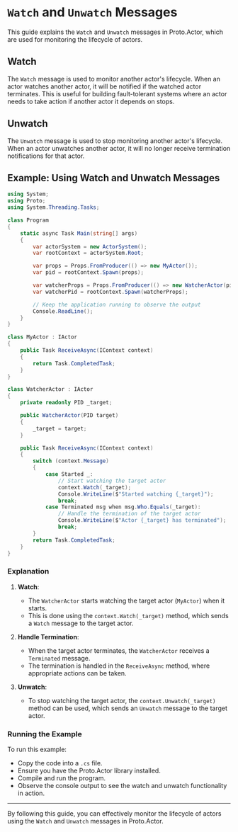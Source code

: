
# `Watch` and `Unwatch` Messages

This guide explains the `Watch` and `Unwatch` messages in Proto.Actor, which are used for monitoring the lifecycle of actors.

## Watch

The `Watch` message is used to monitor another actor's lifecycle. When an actor watches another actor, it will be notified if the watched actor terminates. This is useful for building fault-tolerant systems where an actor needs to take action if another actor it depends on stops.

## Unwatch

The `Unwatch` message is used to stop monitoring another actor's lifecycle. When an actor unwatches another actor, it will no longer receive termination notifications for that actor.

## Example: Using Watch and Unwatch Messages

```csharp
using System;
using Proto;
using System.Threading.Tasks;

class Program
{
    static async Task Main(string[] args)
    {
        var actorSystem = new ActorSystem();
        var rootContext = actorSystem.Root;

        var props = Props.FromProducer(() => new MyActor());
        var pid = rootContext.Spawn(props);

        var watcherProps = Props.FromProducer(() => new WatcherActor(pid));
        var watcherPid = rootContext.Spawn(watcherProps);

        // Keep the application running to observe the output
        Console.ReadLine();
    }
}

class MyActor : IActor
{
    public Task ReceiveAsync(IContext context)
    {
        return Task.CompletedTask;
    }
}

class WatcherActor : IActor
{
    private readonly PID _target;

    public WatcherActor(PID target)
    {
        _target = target;
    }

    public Task ReceiveAsync(IContext context)
    {
        switch (context.Message)
        {
            case Started _:
                // Start watching the target actor
                context.Watch(_target);
                Console.WriteLine($"Started watching {_target}");
                break;
            case Terminated msg when msg.Who.Equals(_target):
                // Handle the termination of the target actor
                Console.WriteLine($"Actor {_target} has terminated");
                break;
        }
        return Task.CompletedTask;
    }
}
```

### Explanation

1. **Watch**:
    - The `WatcherActor` starts watching the target actor (`MyActor`) when it starts.
    - This is done using the `context.Watch(_target)` method, which sends a `Watch` message to the target actor.

2. **Handle Termination**:
    - When the target actor terminates, the `WatcherActor` receives a `Terminated` message.
    - The termination is handled in the `ReceiveAsync` method, where appropriate actions can be taken.

3. **Unwatch**:
    - To stop watching the target actor, the `context.Unwatch(_target)` method can be used, which sends an `Unwatch` message to the target actor.

### Running the Example

To run this example:
- Copy the code into a `.cs` file.
- Ensure you have the Proto.Actor library installed.
- Compile and run the program.
- Observe the console output to see the watch and unwatch functionality in action.

---

By following this guide, you can effectively monitor the lifecycle of actors using the `Watch` and `Unwatch` messages in Proto.Actor.
